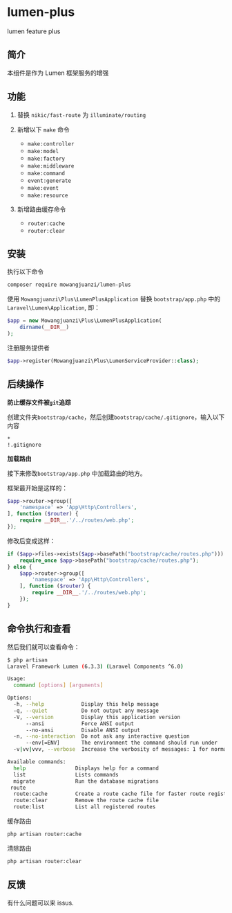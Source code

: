 # lumen-plus
lumen feature plus

## 简介

本组件是作为 Lumen 框架服务的增强

## 功能

1. 替换 `nikic/fast-route` 为 `illuminate/routing`

2. 新增以下 `make` 命令

    - `make:controller`
    - `make:model`
    - `make:factory`
    - `make:middleware`
    - `make:command`
    - `event:generate`
    - `make:event`
    - `make:resource`

3. 新增路由缓存命令

    - `router:cache`
    - `router:clear`

## 安装

执行以下命令

```bash
composer require mowangjuanzi/lumen-plus
```

使用 `Mowangjuanzi\Plus\LumenPlusApplication` 替换 `bootstrap/app.php` 中的 `Laravel\Lumen\Application`, 即：

```php
$app = new Mowangjuanzi\Plus\LumenPlusApplication(
    dirname(__DIR__)
);
```

注册服务提供者

```php
$app->register(Mowangjuanzi\Plus\LumenServiceProvider::class);
```

## 后续操作

**防止缓存文件被`git`追踪**

创建文件夹`bootstrap/cache`，然后创建`bootstrap/cache/.gitignore`，输入以下内容

```gitignore
*
!.gitignore
```

**加载路由**

接下来修改`bootstrap/app.php` 中加载路由的地方。

框架最开始是这样的：

```php
$app->router->group([
    'namespace' => 'App\Http\Controllers',
], function ($router) {
    require __DIR__.'/../routes/web.php';
});
```

修改后变成这样：

```php
if ($app->files->exists($app->basePath("bootstrap/cache/routes.php"))) {
    require_once $app->basePath("bootstrap/cache/routes.php");
} else {
    $app->router->group([
        'namespace' => 'App\Http\Controllers',
    ], function ($router) {
        require __DIR__.'/../routes/web.php';
    });
}
```

## 命令执行和查看

然后我们就可以查看命令：

```bash
$ php artisan
Laravel Framework Lumen (6.3.3) (Laravel Components ^6.0)

Usage:
  command [options] [arguments]

Options:
  -h, --help            Display this help message
  -q, --quiet           Do not output any message
  -V, --version         Display this application version
      --ansi            Force ANSI output
      --no-ansi         Disable ANSI output
  -n, --no-interaction  Do not ask any interactive question
      --env[=ENV]       The environment the command should run under
  -v|vv|vvv, --verbose  Increase the verbosity of messages: 1 for normal output, 2 for more verbose output and 3 for debug

Available commands:
  help                Displays help for a command
  list                Lists commands
  migrate             Run the database migrations
 route
  route:cache         Create a route cache file for faster route registration
  route:clear         Remove the route cache file
  route:list          List all registered routes
```

缓存路由

```bash
php artisan router:cache
```

清除路由

```bash
php artisan router:clear
```

## 反馈
有什么问题可以来 issus.
